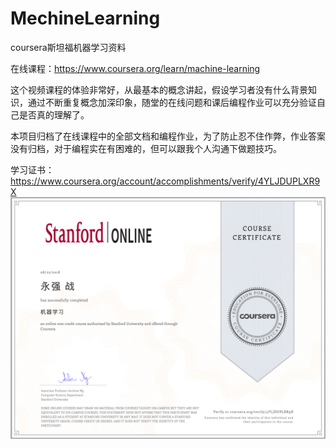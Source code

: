 # MechineLearning

coursera斯坦福机器学习资料

在线课程：https://www.coursera.org/learn/machine-learning

这个视频课程的体验非常好，从最基本的概念讲起，假设学习者没有什么背景知识，通过不断重复概念加深印象，随堂的在线问题和课后编程作业可以充分验证自己是否真的理解了。

本项目归档了在线课程中的全部文档和编程作业，为了防止忍不住作弊，作业答案没有归档，对于编程实在有困难的，但可以跟我个人沟通下做题技巧。

学习证书：https://www.coursera.org/account/accomplishments/verify/4YLJDUPLXR9X
![](https://github.com/yqzhan/MechineLearning/blob/master/%E5%AD%A6%E4%B9%A0%E8%AF%81%E4%B9%A6.png)
